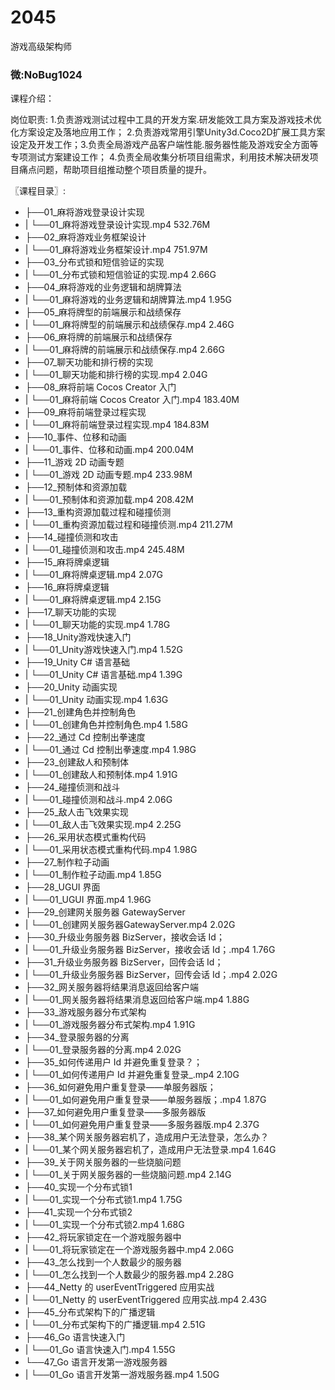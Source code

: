 # 2045
游戏高级架构师
### 微:NoBug1024 


课程介绍：

岗位职责: 1.负责游戏测试过程中工具的开发方案.研发能效工具方案及游戏技术优化方案设定及落地应用工作； 2.负责游戏常用引擎Unity3d.Coco2D扩展工具方案设定及开发工作；3.负责全局游戏产品客户端性能.服务器性能及游戏安全方面等专项测试方案建设工作； 4.负责全局收集分析项目组需求，利用技术解决研发项目痛点问题，帮助项目组推动整个项目质量的提升。


〖课程目录〗:

- ├──01_麻将游戏登录设计实现  
- |   └──01_麻将游戏登录设计实现.mp4  532.76M
- ├──02_麻将游戏业务框架设计  
- |   └──01_麻将游戏业务框架设计.mp4  751.97M
- ├──03_分布式锁和短信验证的实现  
- |   └──01_分布式锁和短信验证的实现.mp4  2.66G
- ├──04_麻将游戏的业务逻辑和胡牌算法  
- |   └──01_麻将游戏的业务逻辑和胡牌算法.mp4  1.95G
- ├──05_麻将牌型的前端展示和战绩保存  
- |   └──01_麻将牌型的前端展示和战绩保存.mp4  2.46G
- ├──06_麻将牌的前端展示和战绩保存  
- |   └──01_麻将牌的前端展示和战绩保存.mp4  2.66G
- ├──07_聊天功能和排行榜的实现  
- |   └──01_聊天功能和排行榜的实现.mp4  2.04G
- ├──08_麻将前端 Cocos Creator 入门  
- |   └──01_麻将前端 Cocos Creator 入门.mp4  183.40M
- ├──09_麻将前端登录过程实现  
- |   └──01_麻将前端登录过程实现.mp4  184.83M
- ├──10_事件、位移和动画  
- |   └──01_事件、位移和动画.mp4  200.04M
- ├──11_游戏 2D 动画专题  
- |   └──01_游戏 2D 动画专题.mp4  233.98M
- ├──12_预制体和资源加载  
- |   └──01_预制体和资源加载.mp4  208.42M
- ├──13_重构资源加载过程和碰撞侦测  
- |   └──01_重构资源加载过程和碰撞侦测.mp4  211.27M
- ├──14_碰撞侦测和攻击  
- |   └──01_碰撞侦测和攻击.mp4  245.48M
- ├──15_麻将牌桌逻辑  
- |   └──01_麻将牌桌逻辑.mp4  2.07G
- ├──16_麻将牌桌逻辑  
- |   └──01_麻将牌桌逻辑.mp4  2.15G
- ├──17_聊天功能的实现  
- |   └──01_聊天功能的实现.mp4  1.78G
- ├──18_Unity游戏快速入门  
- |   └──01_Unity游戏快速入门.mp4  1.52G
- ├──19_Unity C# 语言基础  
- |   └──01_Unity C# 语言基础.mp4  1.39G
- ├──20_Unity 动画实现  
- |   └──01_Unity 动画实现.mp4  1.63G
- ├──21_创建角色并控制角色  
- |   └──01_创建角色并控制角色.mp4  1.58G
- ├──22_通过 Cd 控制出拳速度  
- |   └──01_通过 Cd 控制出拳速度.mp4  1.98G
- ├──23_创建敌人和预制体  
- |   └──01_创建敌人和预制体.mp4  1.91G
- ├──24_碰撞侦测和战斗  
- |   └──01_碰撞侦测和战斗.mp4  2.06G
- ├──25_敌人击飞效果实现  
- |   └──01_敌人击飞效果实现.mp4  2.25G
- ├──26_采用状态模式重构代码  
- |   └──01_采用状态模式重构代码.mp4  1.98G
- ├──27_制作粒子动画  
- |   └──01_制作粒子动画.mp4  1.85G
- ├──28_UGUI 界面  
- |   └──01_UGUI 界面.mp4  1.96G
- ├──29_创建网关服务器 GatewayServer  
- |   └──01_创建网关服务器GatewayServer.mp4  2.02G
- ├──30_升级业务服务器 BizServer，接收会话 Id；  
- |   └──01_升级业务服务器 BizServer，接收会话 Id；.mp4  1.76G
- ├──31_升级业务服务器 BizServer，回传会话 Id；  
- |   └──01_升级业务服务器 BizServer，回传会话 Id；.mp4  2.02G
- ├──32_网关服务器将结果消息返回给客户端  
- |   └──01_网关服务器将结果消息返回给客户端.mp4  1.88G
- ├──33_游戏服务器分布式架构  
- |   └──01_游戏服务器分布式架构.mp4  1.91G
- ├──34_登录服务器的分离  
- |   └──01_登录服务器的分离.mp4  2.02G
- ├──35_如何传递用户 Id 并避免重复登录？；  
- |   └──01_如何传递用户 Id 并避免重复登录_.mp4  2.10G
- ├──36_如何避免用户重复登录——单服务器版；  
- |   └──01_如何避免用户重复登录——单服务器版；.mp4  1.87G
- ├──37_如何避免用户重复登录——多服务器版  
- |   └──01_如何避免用户重复登录——多服务器版.mp4  2.37G
- ├──38_某个网关服务器宕机了，造成用户无法登录，怎么办？  
- |   └──01_某个网关服务器宕机了，造成用户无法登录.mp4  1.64G
- ├──39_关于网关服务器的一些烧脑问题  
- |   └──01_关于网关服务器的一些烧脑问题.mp4  2.14G
- ├──40_实现一个分布式锁1  
- |   └──01_实现一个分布式锁1.mp4  1.75G
- ├──41_实现一个分布式锁2  
- |   └──01_实现一个分布式锁2.mp4  1.68G
- ├──42_将玩家锁定在一个游戏服务器中  
- |   └──01_将玩家锁定在一个游戏服务器中.mp4  2.06G
- ├──43_怎么找到一个人数最少的服务器  
- |   └──01_怎么找到一个人数最少的服务器.mp4  2.28G
- ├──44_Netty 的 userEventTriggered 应用实战  
- |   └──01_Netty 的 userEventTriggered 应用实战.mp4  2.43G
- ├──45_分布式架构下的广播逻辑  
- |   └──01_分布式架构下的广播逻辑.mp4  2.51G
- ├──46_Go 语言快速入门  
- |   └──01_Go 语言快速入门.mp4  1.55G
- └──47_Go 语言开发第一游戏服务器  
- |   └──01_Go 语言开发第一游戏服务器.mp4  1.50G
